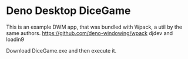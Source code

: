 # Deno Desktop DiceGame

This is an example DWM app, that was bundled with Wpack, a util by the same authors.
https://github.com/deno-windowing/wpack
djdev and loadin9

Download DiceGame.exe and then execute it.
